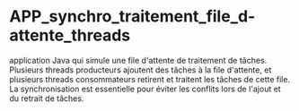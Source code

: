 # APP_synchro_traitement_file_d-attente_threads
 application Java qui simule une file d'attente de traitement de tâches. Plusieurs threads producteurs ajoutent des tâches à la file d'attente, et plusieurs threads consommateurs retirent et traitent les tâches de cette file. La synchronisation est essentielle pour éviter les conflits lors de l'ajout et du retrait de tâches.
